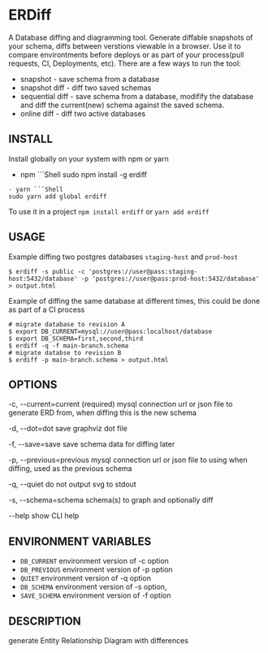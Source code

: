 # ERDiff

A Database diffing and diagramming tool.  Generate diffable snapshots of your schema, diffs between verstions viewable in a browser.  Use it to compare environtments before deploys or as part of your process(pull requests, CI, Deployments, etc).  There are a few ways to run the tool:

* snapshot - save schema from a database
* snapshot diff - diff two saved schemas
* sequential diff - save schema from a database, modifify the database and diff the current(new) schema against the saved schema.
* online diff - diff two active databases 

## INSTALL

Install globally on your system with npm or yarn 
- npm ```Shell
sudo npm install -g erdiff
```
- yarn ```Shell
sudo yarn add global erdiff
```

To use it in a project `npm install erdiff` or `yarn add erdiff`

## USAGE

Example diffing two postgres databases `staging-host` and `prod-host` 
```Shell
$ erdiff -s public -c 'postgres://user@pass:staging-host:5432/database' -p 'postgres://user@pass:prod-host:5432/database' > output.html
```

Example of diffing the same database at different times, this could be done as part of a CI process

```Shell
# migrate database to revision A
$ export DB_CURRENT=mysql://user@pass:localhost/database
$ export DB_SCHEMA=first,second,third
$ erdiff -q -f main-branch.schema
# migrate databse to revision B
$ erdiff -p main-branch.schema > output.html
```

## OPTIONS
  -c, --current=current    (required) mysql connection url or json file to
                           generate ERD from, when diffing this is the new
                           schema

  -d, --dot=dot            save graphviz dot file

  -f, --save=save          save schema data for diffing later

  -p, --previous=previous  mysql connection url or json file to using when
                           diffing, used as the previous schema

  -q, --quiet              do not output svg to stdout

  -s, --schema=schema      schema(s) to graph and optionally diff

  --help                   show CLI help

## ENVIRONMENT VARIABLES

  * `DB_CURRENT`               environment version of -c option
  * `DB_PREVIOUS`              environment version of -p option
  * `QUIET`                    environment version of -q option
  * `DB_SCHEMA`                environment version of -s option,
  * `SAVE_SCHEMA`              environment version of -f option

## DESCRIPTION
  generate Entity Relationship Diagram with differences

